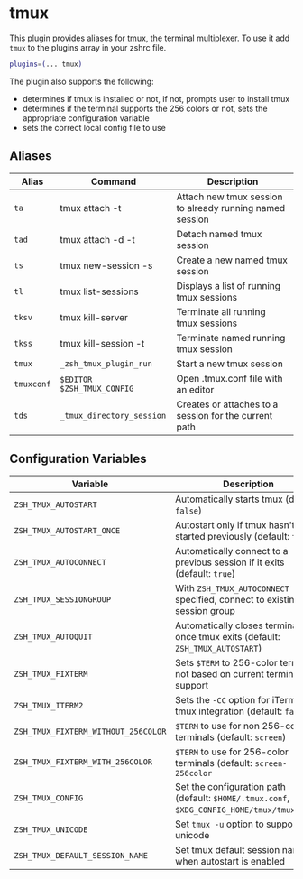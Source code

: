 # tmux

This plugin provides aliases for [tmux](https://tmux.github.io/), the terminal multiplexer.
To use it add `tmux` to the plugins array in your zshrc file.

```zsh
plugins=(... tmux)
```

The plugin also supports the following:

- determines if tmux is installed or not, if not, prompts user to install tmux
- determines if the terminal supports the 256 colors or not, sets the appropriate configuration variable
- sets the correct local config file to use

## Aliases

| Alias      | Command                    | Description                                              |
| ---------- | -------------------------- | -------------------------------------------------------- |
| `ta`       | tmux attach -t             | Attach new tmux session to already running named session |
| `tad`      | tmux attach -d -t          | Detach named tmux session                                |
| `ts`       | tmux new-session -s        | Create a new named tmux session                          |
| `tl`       | tmux list-sessions         | Displays a list of running tmux sessions                 |
| `tksv`     | tmux kill-server           | Terminate all running tmux sessions                      |
| `tkss`     | tmux kill-session -t       | Terminate named running tmux session                     |
| `tmux`     | `_zsh_tmux_plugin_run`     | Start a new tmux session                                 |
| `tmuxconf` | `$EDITOR $ZSH_TMUX_CONFIG` | Open .tmux.conf file with an editor                      |
| `tds`      | `_tmux_directory_session`  | Creates or attaches to a session for the current path    |

## Configuration Variables

| Variable                            | Description                                                                                 |
| ----------------------------------- | ------------------------------------------------------------------------------------------- |
| `ZSH_TMUX_AUTOSTART`                | Automatically starts tmux (default: `false`)                                                |
| `ZSH_TMUX_AUTOSTART_ONCE`           | Autostart only if tmux hasn't been started previously (default: `true`)                     |
| `ZSH_TMUX_AUTOCONNECT`              | Automatically connect to a previous session if it exits (default: `true`)                   |
| `ZSH_TMUX_SESSIONGROUP`             | With `ZSH_TMUX_AUTOCONNECT` specified, connect to existing session group                    |
| `ZSH_TMUX_AUTOQUIT`                 | Automatically closes terminal once tmux exits (default: `ZSH_TMUX_AUTOSTART`)               |
| `ZSH_TMUX_FIXTERM`                  | Sets `$TERM` to 256-color term or not based on current terminal support                     |
| `ZSH_TMUX_ITERM2`                   | Sets the `-CC` option for iTerm2 tmux integration (default: `false`)                        |
| `ZSH_TMUX_FIXTERM_WITHOUT_256COLOR` | `$TERM` to use for non 256-color terminals (default: `screen`)                              |
| `ZSH_TMUX_FIXTERM_WITH_256COLOR`    | `$TERM` to use for 256-color terminals (default: `screen-256color`                          |
| `ZSH_TMUX_CONFIG`                   | Set the configuration path (default: `$HOME/.tmux.conf`, `$XDG_CONFIG_HOME/tmux/tmux.conf`) |
| `ZSH_TMUX_UNICODE`                  | Set `tmux -u` option to support unicode                                                     |
| `ZSH_TMUX_DEFAULT_SESSION_NAME`     | Set tmux default session name when autostart is enabled                                     |
